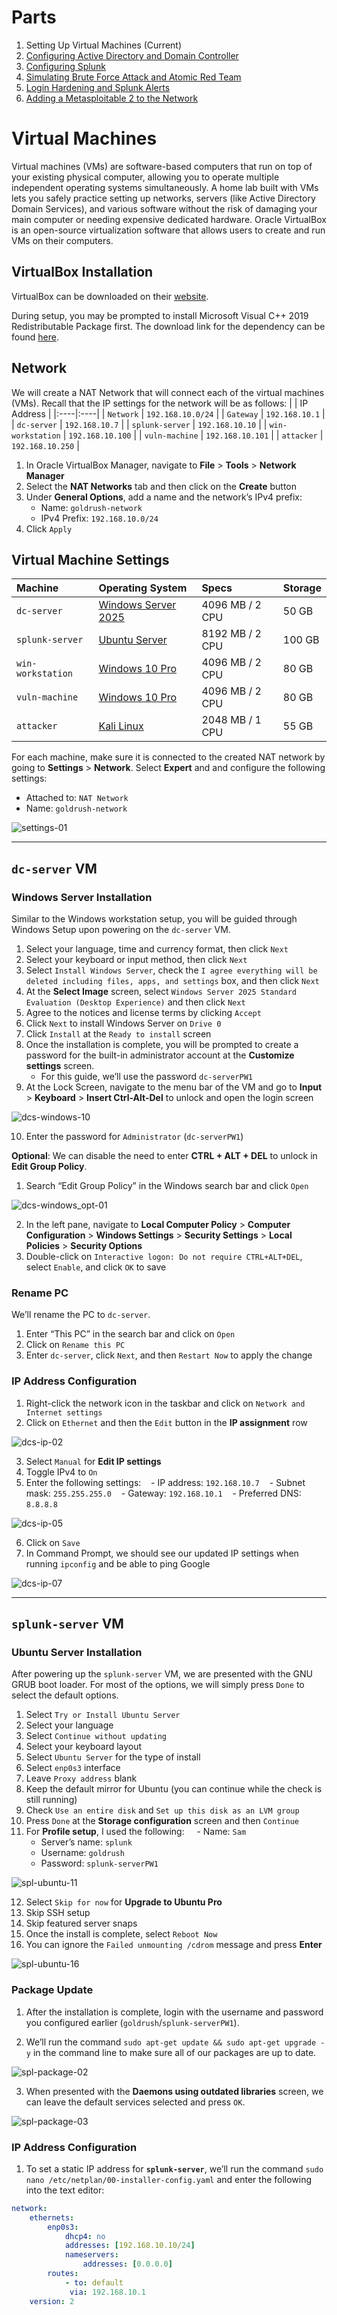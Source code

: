 # Parts
1. Setting Up Virtual Machines (Current)
2. [Configuring Active Directory and Domain Controller](https://github.com/larryn-tech/homelab/blob/main/02-active_directory.md)
3. [Configuring Splunk](https://github.com/larryn-tech/homelab/blob/main/03-splunk_configuration.md)
4. [Simulating Brute Force Attack and Atomic Red Team](https://github.com/larryn-tech/homelab/blob/main/04-attack.md)
5. [Login Hardening and Splunk Alerts](https://github.com/larryn-tech/homelab/blob/main/05-login_hardening.md)
6. [Adding a Metasploitable 2 to the Network](https://github.com/larryn-tech/homelab/blob/main/06-metasploitable.md)


# Virtual Machines
Virtual machines (VMs) are software-based computers that run on top of your existing physical computer, allowing you to operate multiple independent operating systems simultaneously. A home lab built with VMs lets you safely practice setting up networks, servers (like Active Directory Domain Services), and various software without the risk of damaging your main computer or needing expensive dedicated hardware. Oracle VirtualBox is an open-source virtualization software that allows users to create and run VMs on their computers.

## VirtualBox Installation
VirtualBox can be downloaded on their [website](https://www.oracle.com/virtualization/technologies/vm/downloads/virtualbox-downloads.html?source=:ow:o:p:nav:mmddyyVirtualBoxHero&intcmp=:ow:o:p:nav:mmddyyVirtualBoxHero).

During setup, you may be prompted to install Microsoft Visual C++ 2019 Redistributable Package first. The download link for the dependency can be found [here](https://learn.microsoft.com/en-us/cpp/windows/latest-supported-vc-redist?view=msvc-170).

## Network
We will create a NAT Network that will connect each of the virtual machines (VMs). Recall that the IP settings for the network will be as follows:
|	| IP Address	|
|:----|:----|
| `Network` | `192.168.10.0/24` |
| `Gateway` | `192.168.10.1` |
| `dc-server` | `192.168.10.7` |
| `splunk-server` | `192.168.10.10` |
| `win-workstation` | `192.168.10.100` |
| `vuln-machine` | `192.168.10.101` |
| `attacker` | `192.168.10.250` |

1. In Oracle VirtualBox Manager, navigate to **File** > **Tools** > **Network Manager**
2. Select the **NAT Networks** tab and then click on the **Create** button
3. Under **General Options**, add a name and the network’s IPv4 prefix:
	- Name: `goldrush-network`
	- IPv4 Prefix: `192.168.10.0/24`
4. Click `Apply`

## Virtual Machine Settings

| Machine | Operating System | Specs | Storage |
|:----|:----|:----|:----|
| `dc-server` | [Windows Server 2025](https://www.microsoft.com/en-us/evalcenter/evaluate-windows-server-2025) | 4096 MB / 2 CPU | 50 GB |
| `splunk-server` | [Ubuntu Server](https://ubuntu.com/download/server) | 8192 MB / 2 CPU | 100 GB |
| `win-workstation` | [Windows 10 Pro](https://www.microsoft.com/en-us/software-download/windows10ISO) | 4096 MB / 2 CPU | 80 GB |
| `vuln-machine` | [Windows 10 Pro](https://www.microsoft.com/en-us/software-download/windows10ISO) | 4096 MB / 2 CPU | 80 GB |
| `attacker` | [Kali Linux](https://www.kali.org/get-kali/#kali-virtual-machines) | 2048 MB / 1 CPU | 55 GB |

For each machine, make sure it is connected to the created NAT network by going to **Settings** > **Network**. Select **Expert** and and configure the following settings:
- Attached to: `NAT Network`
- Name: `goldrush-network`

![settings-01]

---

## `dc-server` VM
### Windows Server Installation
Similar to the Windows workstation setup, you will be guided through Windows Setup upon powering on the `dc-server` VM.
1. Select your language, time and currency format, then click `Next`
2. Select your keyboard or input method, then click `Next`
3. Select `Install Windows Server`, check the `I agree everything will be deleted including files, apps, and settings` box, and then click `Next`
4. At the **Select Image** screen, select `Windows Server 2025 Standard Evaluation (Desktop Experience)` and then click `Next`
5. Agree to the notices and license terms by clicking `Accept`
6. Click `Next` to install Windows Server on `Drive 0`
7. Click `Install` at the `Ready to install` screen
8. Once the installation is complete, you will be prompted to create a password for the built-in administrator account at the **Customize settings** screen.
	- For this guide, we’ll use the password `dc-serverPW1`
9. At the Lock Screen, navigate to the menu bar of the VM and go to **Input** > **Keyboard** > **Insert Ctrl-Alt-Del** to unlock and open the login screen

![dcs-windows-10]

10. Enter the password for `Administrator` (`dc-serverPW1`)

**Optional**: We can disable the need to enter **CTRL + ALT + DEL** to unlock in **Edit Group Policy**.
1. Search “Edit Group Policy” in the Windows search bar and click `Open`

![dcs-windows_opt-01]

2. In the left pane, navigate to **Local Computer Policy** > **Computer Configuration** > **Windows Settings** > **Security Settings** > **Local Policies** > **Security Options**
3. Double-click on `Interactive logon: Do not require CTRL+ALT+DEL`, select `Enable`, and click `OK` to save

### Rename PC
We’ll rename the PC to `dc-server`.
1. Enter “This PC” in the search bar and click on `Open`
2. Click on `Rename this PC`
3. Enter `dc-server`, click `Next`, and then `Restart Now` to apply the change

### IP Address Configuration
1. Right-click the network icon in the taskbar and click on `Network and Internet settings`
2. Click on `Ethernet` and then the `Edit` button in the **IP assignment** row

![dcs-ip-02]

3. Select `Manual` for **Edit IP settings**
4. Toggle IPv4 to `On`
5. Enter the following settings:
   - IP address: `192.168.10.7`
   - Subnet mask: `255.255.255.0`
   - Gateway: `192.168.10.1`
   - Preferred DNS: `8.8.8.8`

![dcs-ip-05]

6. Click on `Save`
7. In Command Prompt, we should see our updated IP settings when running `ipconfig` and be able to ping Google

![dcs-ip-07]

---

## `splunk-server` VM
### Ubuntu Server Installation
After powering up the `splunk-server` VM, we are presented with the GNU GRUB boot loader. For most of the options, we will simply press `Done` to select the default options.
1. Select `Try or Install Ubuntu Server`
2. Select your language
3. Select `Continue without updating`
4. Select your keyboard layout
5. Select `Ubuntu Server` for the type of install
6. Select `enp0s3` interface
7. Leave `Proxy address` blank
8. Keep the default mirror for Ubuntu (you can continue while the check is still running)
9. Check `Use an entire disk` and `Set up this disk as an LVM group`
10. Press `Done` at the **Storage configuration** screen and then `Continue`
11. For **Profile setup**, I used the following:
    - Name: `Sam`
	- Server’s name: `splunk`
	- Username: `goldrush`
	- Password: `splunk-serverPW1`

![spl-ubuntu-11]

12. Select `Skip for now` for **Upgrade to Ubuntu Pro**
13. Skip SSH setup
14. Skip featured server snaps
15. Once the install is complete, select `Reboot Now`
16. You can ignore the `Failed unmounting /cdrom` message and press **Enter**

![spl-ubuntu-16]

### Package Update
1. After the installation is complete, login with the username and password you configured earlier (`goldrush`/`splunk-serverPW1`).

2. We’ll run the command `sudo apt-get update && sudo apt-get upgrade -y` in the command line to make sure all of our packages are up to date.

![spl-package-02]

3. When presented with the **Daemons using outdated libraries** screen, we can leave the default services selected and press `OK`.

![spl-package-03]

### IP Address Configuration
1. To set a static IP address for **`splunk-server`**, we’ll run the command `sudo nano /etc/netplan/00-installer-config.yaml` and enter the following into the text editor:

```yaml
network:
    ethernets:
        enp0s3:
            dhcp4: no
            addresses: [192.168.10.10/24]
            nameservers:
                addresses: [0.0.0.0]
        routes:
            - to: default
             via: 192.168.10.1
    version: 2
```

[atk-ip-01]: ./img/01/01-atk-ip-01.png
[atk-ip-02]: ./img/01/01-atk-ip-02.png
[atk-ip-03]: ./img/01/01-atk-ip-03.png
[atk-ip-06]: ./img/01/01-atk-ip-06.png
[atk-kali-19]: ./img/01/01-atk-kali-19.png
[dcs-ip-02]: ./img/01/01-dcs-ip-02.png
[dcs-ip-05]: ./img/01/01-dcs-ip-05.png
[dcs-ip-07]: ./img/01/01-dcs-ip-07.png
[dcs-windows_opt-01]: ./img/01/01-dcs-windows_opt-01.png
[dcs-windows-10]: ./img/01/01-dcs-windows-10.png
[settings-01]: ./img/01/01-settings-01.png
[spl-ip-01]: ./img/01/01-spl-ip-01.png
[spl-ip-04]: ./img/01/01-spl-ip-04.png
[spl-package-02]: ./img/01/01-spl-package-02.png
[spl-package-03]: ./img/01/01-spl-package-03.png
[spl-ubuntu-11]: ./img/01/01-spl-ubuntu-11.png
[spl-ubuntu-16]: ./img/01/01-spl-ubuntu-16.png
[win-ip-03]: ./img/01/01-win-ip-03.png
[win-ip-05]: ./img/01/01-win-ip-05.png
[win-ip-07]: ./img/01/01-win-ip-07.png